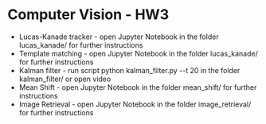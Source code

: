 # Computer Vision - HW3
* Lucas-Kanade tracker - open Jupyter Notebook in the folder lucas_kanade/ for further instructions
* Template matching - open Jupyter Notebook in the folder lucas_kanade/ for further instructions
* Kalman filter - run script python kalman_filter.py --t 20 in the folder kalman_filter/ or open video
* Mean Shift - open Jupyter Notebook in the folder mean_shift/ for further instructions
* Image Retrieval - open Jupyter Notebook in the folder image_retrieval/ for further instructions
